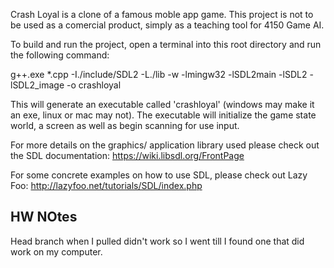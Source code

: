 Crash Loyal is a clone of a famous moble app game. This project is not to be
used as a comercial product, simply as a teaching tool for 4150 Game AI.

To build and run the project, open a terminal into this root directory and run
the following command:

g++.exe *.cpp -I./include/SDL2 -L./lib -w -lmingw32 -lSDL2main -lSDL2
-lSDL2_image -o crashloyal

This will generate an executable called 'crashloyal' (windows may make it an
exe, linux or mac may not). The executable will initialize the game state
world, a screen as well as begin scanning for use input.

For more details on the graphics/ application library used please check out
the SDL documentation: https://wiki.libsdl.org/FrontPage

For some concrete examples on how to use SDL, please check out Lazy Foo:
http://lazyfoo.net/tutorials/SDL/index.php


##  HW NOtes

Head branch when I pulled didn't work so I went till I found one that did work on my computer.